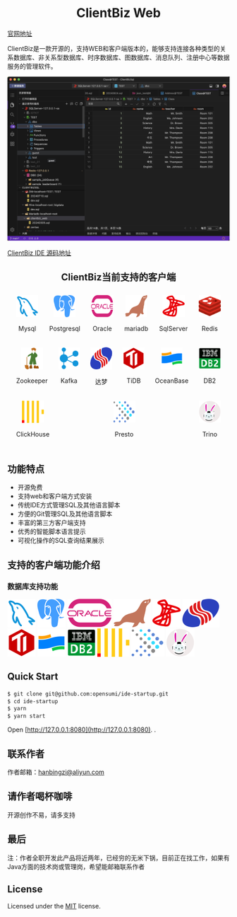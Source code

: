 <h1 align="center">ClientBiz Web </h1>

[官网地址](https://www.clientbiz.cn)

ClientBiz是一款开源的，支持WEB和客户端版本的，能够支持连接各种类型的关系数据库、非关系型数据库、时序数据库、图数据库、消息队列、注册中心等数据服务的管理软件。

![perview](./doc/images/clientbiz-main.jpg)

[ClientBiz IDE 源码地址](./README-zh_CN.md)

<h2 align="center">ClientBiz当前支持的客户端 </h2>
<div align="center">
<div style="display: flex; flex-direction: row; justify-content: space-between;padding: 10px 20px">
    <div style="text-align: center;">
        <img src="./doc/icons/server/mysql.svg" width="50px" height="50px">
        <p>Mysql</p>
    </div>
    <div style="text-align: center;">
        <img src="./doc/icons/server/postgre.svg" width="50px" height="50px">
        <p>Postgresql</p>
    </div>
    <div style="text-align: center;">
        <img src="./doc/icons/server/oracle.svg" width="50px" height="50px">
        <p>Oracle</p>
    </div>
    <div style="text-align: center;">
        <img src="./doc/icons/server/mariadb.svg" width="50px" height="50px">
        <p>mariadb</p>
    </div>
    <div style="text-align: center;">
        <img src="./doc/icons/server/sqlserver.svg" width="50px" height="50px">
        <p>SqlServer</p>
    </div>
    <div style="text-align: center;">
        <img src="./doc/icons/server/redis.svg" width="50px" height="50px">
        <p>Redis</p>
    </div>
</div>

<div style="display: flex; justify-content: space-between;padding: 10px 20px">
    <div style="text-align: center;">
        <img src="./doc/icons/server/zookeeper.svg" width="50px" height="50px">
        <p>Zookeeper</p>
    </div>
    <div style="text-align: center;">
        <img src="./doc/icons/server/kafka.svg" width="50px" height="50px">
        <p>Kafka</p>
    </div>
    <div style="text-align: center;">
        <img src="./doc/icons/server/dm.svg" width="50px" height="50px">
        <p>达梦</p>
    </div>
    <div style="text-align: center;">
        <img src="./doc/icons/server/tidb.svg" width="50px" height="50px">
        <p>TiDB</p>
    </div>
    <div style="text-align: center;">
        <img src="./doc/icons/server/oceanbase.svg" width="50px" height="50px">
        <p>OceanBase</p>
    </div>
    <div style="text-align: center;">
        <img src="./doc/icons/server/db2.svg" width="50px" height="50px">
        <p>DB2</p>
    </div>
</div>
<div style="display: flex; justify-content: space-between; padding: 10px 20px">
    <div style="text-align: center;">
        <img src="./doc/icons/server/clickhouse.svg" width="50px" height="50px">
        <p>ClickHouse</p>
    </div>
    <div style="text-align: center;">
        <img src="./doc/icons/server/presto.svg" width="50px" height="50px">
        <p>Presto</p>
    </div>
    <div style="text-align: center;">
        <img src="./doc/icons/server/trino.svg" width="50px" height="50px">
        <p>Trino</p>
    </div>
   
</div>

</div>

## 功能特点

- 开源免费
- 支持web和客户端方式安装
- 传统IDE方式管理SQL及其他语言脚本
- 方便的Git管理SQL及其他语言脚本
- 丰富的第三方客户端支持
- 优秀的智能脚本语言提示
- 可视化操作的SQL查询结果展示


## 支持的客户端功能介绍

### 数据库支持功能

![mysql](./doc/icons/server/mysql.svg)
![mysql](./doc/icons/server/postgre.svg)
![mysql](./doc/icons/server/oracle.svg)
![mysql](./doc/icons/server/mariadb.svg)
![mysql](./doc/icons/server/sqlserver.svg)
![mysql](./doc/icons/server/dm.svg)
![mysql](./doc/icons/server/tidb.svg)
![mysql](./doc/icons/server/oceanbase.svg)
![mysql](./doc/icons/server/db2.svg)
![mysql](./doc/icons/server/clickhouse.svg)
![mysql](./doc/icons/server/presto.svg)
![mysql](./doc/icons/server/trino.svg)





## Quick Start

```bash
$ git clone git@github.com:opensumi/ide-startup.git
$ cd ide-startup
$ yarn
$ yarn start
```

Open [http://127.0.0.1:8080](http://127.0.0.1:8080).
.


## 联系作者

作者邮箱：hanbingzi@aliyun.com



## 请作者喝杯咖啡

开源创作不易，请多支持


## 最后

注：作者全职开发此产品将近两年，已经穷的无米下锅，目前正在找工作，如果有Java方面的技术岗或管理岗，希望能邮箱联系作者

## License

Licensed under the [MIT](LICENSE) license.
